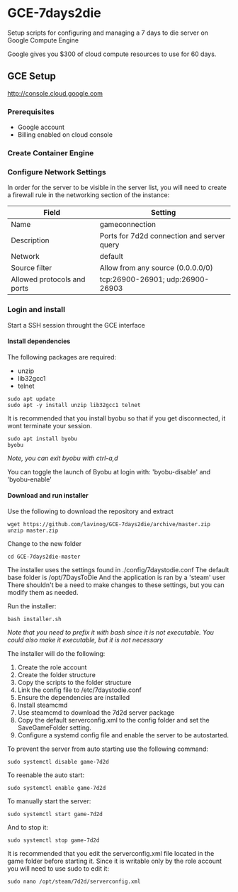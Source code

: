 # GCE-7days2die
Setup scripts for configuring and managing a 7 days to die server on Google Compute Engine

Google gives you $300 of cloud compute resources to use for 60 days.


## GCE Setup
http://console.cloud.google.com

### Prerequisites
* Google account
* Billing enabled on cloud console

### Create Container Engine


### Configure Network Settings
In order for the server to be visible in the server list, you will need to create a firewall rule in the networking section of the instance:

Field|Setting
---|---
Name|gameconnection
Description|Ports for 7d2d connection and server query
Network|default
Source filter|Allow from any source (0.0.0.0/0)
Allowed protocols and ports|tcp:26900-26901; udp:26900-26903

### Login and install
Start a SSH session throught the GCE interface

#### Install dependencies
The following packages are required:
* unzip
* lib32gcc1
* telnet

```
sudo apt update
sudo apt -y install unzip lib32gcc1 telnet

```

It is recommended that you install byobu so that if you get disconnected, it wont terminate your session.
```
sudo apt install byobu
byobu
```
*Note, you can exit byobu with ctrl-a,d*

You can toggle the launch of Byobu at login with:
  'byobu-disable' and 'byobu-enable'

#### Download and run installer
Use the following to download the repository and extract
```
wget https://github.com/lavinog/GCE-7days2die/archive/master.zip
unzip master.zip

```
Change to the new folder
```
cd GCE-7days2die-master
```


The installer uses the settings found in ./config/7daystodie.conf
The default base folder is /opt/7DaysToDie
And the application is ran by a 'steam' user
There shouldn't be a need to make changes to these settings, but you can modify them as needed.

Run the installer:
```
bash installer.sh
```
*Note that you need to prefix it with bash since it is not executable.*
*You could also make it executable, but it is not necessary*


The installer will do the following:

1. Create the role account
2. Create the folder structure
3. Copy the scripts to the folder structure
4. Link the config file to /etc/7daystodie.conf
5. Ensure the dependencies are installed
6. Install steamcmd
7. Use steamcmd to download the 7d2d server package
8. Copy the default serverconfig.xml to the config folder and set the SaveGameFolder setting.
9. Configure a systemd config file and enable the server to be autostarted.

To prevent the server from auto starting use the following command:
```
sudo systemctl disable game-7d2d
```

To reenable the auto start:
```
sudo systemctl enable game-7d2d
```
To manually start the server:
```
sudo systemctl start game-7d2d
```
And to stop it:
```
sudo systemctl stop game-7d2d
```

It is recommended that you edit the serverconfig.xml file located in the game folder before starting it.
Since it is writable only by the role account you will need to use sudo to edit it:
```
sudo nano /opt/steam/7d2d/serverconfig.xml
```



